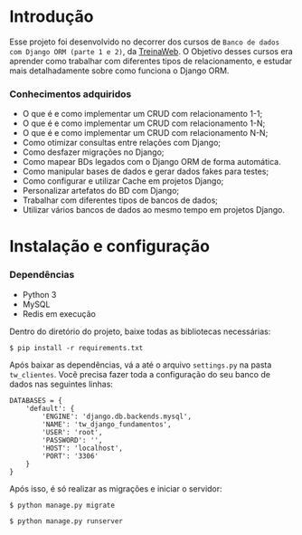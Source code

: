 # Introdução

Esse projeto foi desenvolvido no decorrer dos cursos de `Banco de dados com Django ORM (parte 1 e 2)`, da [TreinaWeb](https://www.treinaweb.com.br/).
O Objetivo desses cursos era aprender como trabalhar com diferentes tipos de relacionamento, e estudar mais detalhadamente sobre como funciona o Django ORM.

### Conhecimentos adquiridos

* O que é e como implementar um CRUD com relacionamento 1-1;
* O que é e como implementar um CRUD com relacionamento 1-N;
* O que é e como implementar um CRUD com relacionamento N-N;
* Como otimizar consultas entre relações com Django;
* Como desfazer migrações no Django;
* Como mapear BDs legados com o Django ORM de forma automática.
* Como manipular bases de dados e gerar dados fakes para testes;
* Como configurar e utilizar Cache em projetos Django;
* Personalizar artefatos do BD com Django;
* Trabalhar com diferentes tipos de bancos de dados;
* Utilizar vários bancos de dados ao mesmo tempo em projetos Django.

# Instalação e configuração

### Dependências

* Python 3
* MySQL
* Redis em execução

Dentro do diretório do projeto, baixe todas as bibliotecas necessárias:

    $ pip install -r requirements.txt

Após baixar as dependências, vá a até o arquivo `settings.py` na pasta `tw_clientes`. Você precisa fazer toda a configuração do seu banco de dados nas seguintes linhas:

```
DATABASES = {
    'default': {
        'ENGINE': 'django.db.backends.mysql',
        'NAME': 'tw_django_fundamentos',
        'USER': 'root',
        'PASSWORD': '',
        'HOST': 'localhost',
        'PORT': '3306'
    }
}
```

Após isso, é só realizar as migrações e iniciar o servidor:

    $ python manage.py migrate

    $ python manage.py runserver
